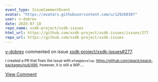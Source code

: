 ```yaml
---
event_type: IssueCommentEvent
avatar: "https://avatars.githubusercontent.com/u/12926030?"
user: v-dobrev
date: 2025-07-18
repo_name: xsdk-project/xsdk-issues
html_url: https://github.com/xsdk-project/xsdk-issues/issues/277
repo_url: https://github.com/xsdk-project/xsdk-issues
---
```


<a href='https://github.com/v-dobrev' target='_blank'>v-dobrev</a> commented on issue <a href='https://github.com/xsdk-project/xsdk-issues/issues/277' target='_blank'>xsdk-project/xsdk-issues#277</a>.

<small>I created a PR that fixes the issue with `mfem@develop`: https://github.com/spack/spack-packages/pull/496, however, it is still a WIP....</small>

<a href='https://github.com/xsdk-project/xsdk-issues/issues/277' target='_blank'>View Comment</a>